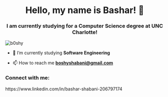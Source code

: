 <h1 align="center">Hello, my name is Bashar! 👋</h1>
<h3 align="center">I am currently studying for a Computer Science degree at UNC Charlotte!</h3>

<p align="left"> <img src="https://komarev.com/ghpvc/?username=b0shy" alt="b0shy" /> </p>

- 🌱 I’m currently studying **Software Engineering**

- 📫 How to reach me **boshyshabani@gmail.com**

<h3 align="left">Connect with me:</h3>
<p align="left">
https://www.linkedin.com/in/bashar-shabani-206797174
</p>
